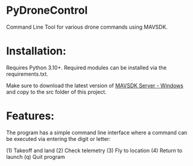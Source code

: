 # PyDroneControl
Command Line Tool for various drone commands using MAVSDK.

# Installation:

Requires Python 3.10+. Required modules can be installed via the requirements.txt.

Make sure to download the latest version of [MAVSDK Server - Windows](https://github.com/mavlink/MAVSDK/releases/download/v1.4.11/mavsdk-windows-x64-release.zip) and copy to the src folder of this project.


# Features:

The program has a simple command line interface where a command can be executed via entering the digit or letter:

(1) Takeoff and land
(2) Check telemetry
(3) Fly to location
(4) Return to launch
(q) Quit program
